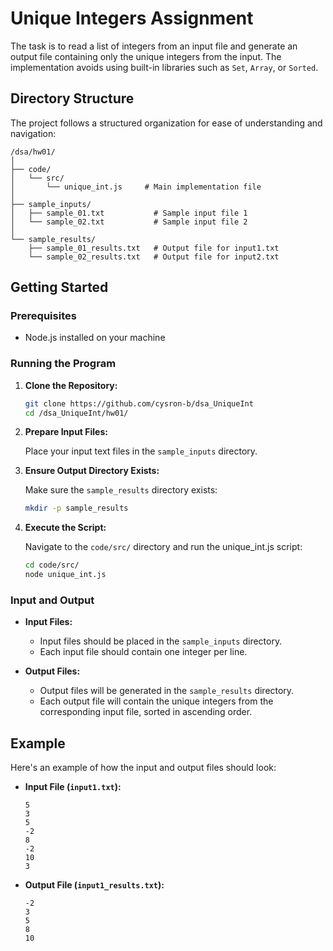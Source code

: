 
# Unique Integers Assignment
The task is to read a list of integers from an input file and generate an output file containing only the unique integers from the input. The implementation avoids using built-in libraries such as `Set`, `Array`, or `Sorted`.

## Directory Structure

The project follows a structured organization for ease of understanding and navigation:

```
/dsa/hw01/
│
├── code/
│   └── src/
│       └── unique_int.js     # Main implementation file
│
├── sample_inputs/
│   ├── sample_01.txt           # Sample input file 1
│   └── sample_02.txt           # Sample input file 2
│
└── sample_results/
    ├── sample_01_results.txt   # Output file for input1.txt
    └── sample_02_results.txt   # Output file for input2.txt
```

## Getting Started

### Prerequisites

- Node.js installed on your machine

### Running the Program

1. **Clone the Repository:**

   ```sh
   git clone https://github.com/cysron-b/dsa_UniqueInt
   cd /dsa_UniqueInt/hw01/
   ```

2. **Prepare Input Files:**

   Place your input text files in the `sample_inputs` directory.

3. **Ensure Output Directory Exists:**

   Make sure the `sample_results` directory exists:
   
   ```sh
   mkdir -p sample_results
   ```

4. **Execute the Script:**

   Navigate to the `code/src/` directory and run the unique_int.js script:

   ```sh
   cd code/src/
   node unique_int.js
   ```

### Input and Output

- **Input Files:**
  - Input files should be placed in the `sample_inputs` directory.
  - Each input file should contain one integer per line.

- **Output Files:**
  - Output files will be generated in the `sample_results` directory.
  - Each output file will contain the unique integers from the corresponding input file, sorted in ascending order.

## Example

Here's an example of how the input and output files should look:

- **Input File (`input1.txt`):**
  ```
  5
  3
  5
  -2
  8
  -2
  10
  3
  ```

- **Output File (`input1_results.txt`):**
  ```
  -2
  3
  5
  8
  10
  ```
